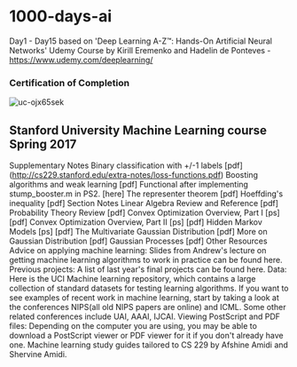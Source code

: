 # 1000-days-ai

Day1 - Day15 based on 'Deep Learning A-Z™: Hands-On Artificial Neural Networks' Udemy Course by Kirill Eremenko and Hadelin de Ponteves - https://www.udemy.com/deeplearning/

### Certification of Completion
![uc-ojx65sek](https://user-images.githubusercontent.com/5506152/49083553-603d0d80-f266-11e8-9779-dba1f76337c1.jpg)

## Stanford University Machine Learning course Spring 2017
Supplementary Notes
Binary classification with +/-1 labels [pdf] (http://cs229.stanford.edu/extra-notes/loss-functions.pdf)
Boosting algorithms and weak learning [pdf]
Functional after implementing stump_booster.m in PS2. [here]
The representer theorem [pdf]
Hoeffding's inequality [pdf]
Section Notes
Linear Algebra Review and Reference [pdf]
Probability Theory Review [pdf]
Convex Optimization Overview, Part I [ps] [pdf]
Convex Optimization Overview, Part II [ps] [pdf]
Hidden Markov Models [ps] [pdf]
The Multivariate Gaussian Distribution [pdf]
More on Gaussian Distribution [pdf]
Gaussian Processes [pdf]
Other Resources
Advice on applying machine learning: Slides from Andrew's lecture on getting machine learning algorithms to work in practice can be found here.
Previous projects: A list of last year's final projects can be found here.
Data: Here is the UCI Machine learning repository, which contains a large collection of standard datasets for testing learning algorithms. If you want to see examples of recent work in machine learning, start by taking a look at the conferences NIPS(all old NIPS papers are online) and ICML. Some other related conferences include UAI, AAAI, IJCAI.
Viewing PostScript and PDF files: Depending on the computer you are using, you may be able to download a PostScript viewer or PDF viewer for it if you don't already have one.
Machine learning study guides tailored to CS 229 by Afshine Amidi and Shervine Amidi.

